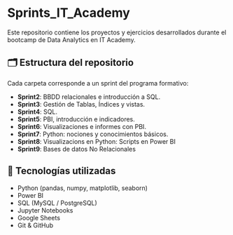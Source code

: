 # Sprints_IT_Academy

Este repositorio contiene los proyectos y ejercicios desarrollados durante el bootcamp de Data Analytics en IT Academy.

## 🗂 Estructura del repositorio

Cada carpeta corresponde a un sprint del programa formativo:
- **Sprint2**: BBDD relacionales e introducción a SQL.
- **Sprint3**: Gestión de Tablas, Índices y vistas.
- **Sprint4**: SQL.
- **Sprint5**: PBI, introducción e indicadores.
- **Sprint6**: Visualizaciones e informes con PBI.
- **Sprint7**: Python: nociones y conocimientos básicos.
- **Sprint8**: Visualizacions en Python: Scripts en Power BI
- **Sprint9**: Bases de datos No Relacionales

## 🔧 Tecnologías utilizadas

- Python (pandas, numpy, matplotlib, seaborn)
- Power BI
- SQL (MySQL / PostgreSQL)
- Jupyter Notebooks
- Google Sheets
- Git & GitHub



